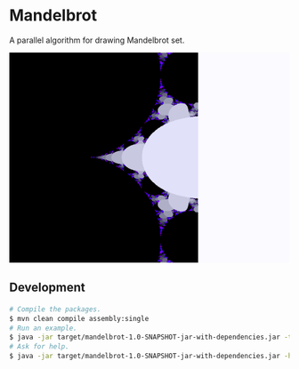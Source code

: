 # Mandelbrot
A parallel algorithm for drawing Mandelbrot set.

![Generated mandelbrot image](./doc/img/mandelbrot.png)

## Development

```bash
# Compile the packages.
$ mvn clean compile assembly:single
# Run an example.
$ java -jar target/mandelbrot-1.0-SNAPSHOT-jar-with-dependencies.jar -t 1 -g 8 -q
# Ask for help.
$ java -jar target/mandelbrot-1.0-SNAPSHOT-jar-with-dependencies.jar -h
```